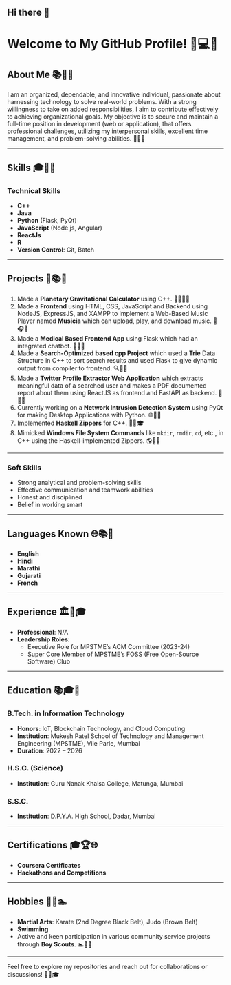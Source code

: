 ## Hi there 👋

# Welcome to My GitHub Profile! 🌟💻🚀

## About Me 📚🔧🌐
I am an organized, dependable, and innovative individual, passionate about harnessing technology to solve real-world problems. With a strong willingness to take on added responsibilities, I aim to contribute effectively to achieving organizational goals. My objective is to secure and maintain a full-time position in development (web or application), that offers professional challenges, utilizing my interpersonal skills, excellent time management, and problem-solving abilities. 🚀🌐🔧

---

## Skills 🎓🔄🔧

### Technical Skills
- **C++**
- **Java**
- **Python** (Flask, PyQt)
- **JavaScript** (Node.js, Angular)
- **ReactJs**
- **R**
- **Version Control**: Git, Batch
---

## Projects 🔄📚🎨
1. Made a **Planetary Gravitational Calculator** using C++. 🌌👨‍🔬🔄
2. Made a **Frontend** using HTML, CSS, JavaScript and Backend using NodeJS, ExpressJS, and XAMPP to implement a Web-Based Music Player named **Musicia** which can upload, play, and download music. 🎵🎧🔄
3. Made a **Medical Based Frontend App** using Flask which had an integrated chatbot. 👨‍💻🔧
4. Made a **Search-Optimized based cpp Project** which used a **Trie** Data Structure in C++ to sort search results and used Flask to give dynamic output from compiler to frontend. 🔍🔄🔧
5. Made a **Twitter Profile Extractor Web Application** which extracts meaningful data of a searched user and makes a PDF documented report about them using ReactJS as frontend and FastAPI as backend. 🔄🕋🔧
6. Currently working on a **Network Intrusion Detection System** using PyQt for making Desktop Applications with Python. 🌐🔧🚀
7. Implemented **Haskell Zippers** for C++. 🔄🌐🎓
8. Mimicked **Windows File System Commands** like `mkdir`, `rmdir`, `cd`, etc., in C++ using the Haskell-implemented Zippers. 🌎🔄🔧


---
### Soft Skills
- Strong analytical and problem-solving skills
- Effective communication and teamwork abilities
- Honest and disciplined
- Belief in working smart

---

## Languages Known 🌐📚🔧
- **English**
- **Hindi**
- **Marathi**
- **Gujarati**
- **French**

---

## Experience 🏛️🔄🎓
- **Professional**: N/A
- **Leadership Roles**:
  - Executive Role for MPSTME’s ACM Committee (2023-24)
  - Super Core Member of MPSTME’s FOSS (Free Open-Source Software) Club

---

## Education 📚🎓🔧

### B.Tech. in Information Technology
- **Honors**: IoT, Blockchain Technology, and Cloud Computing
- **Institution**: Mukesh Patel School of Technology and Management Engineering (MPSTME), Vile Parle, Mumbai
- **Duration**: 2022 – 2026

### H.S.C. (Science)
- **Institution**: Guru Nanak Khalsa College, Matunga, Mumbai

### S.S.C.
- **Institution**: D.P.Y.A. High School, Dadar, Mumbai

---

## Certifications 🎓🏆🌐
- **Coursera Certificates**
- **Hackathons and Competitions**

---

## Hobbies 🏅🔄🏊
- **Martial Arts**: Karate (2nd Degree Black Belt), Judo (Brown Belt)
- **Swimming**
- Active and keen participation in various community service projects through **Boy Scouts**. 🏊🏅🔄

---

Feel free to explore my repositories and reach out for collaborations or discussions! 🚀🔗🎓



<!--
**KayanIrani/KayanIrani** is a ✨ _special_ ✨ repository because its `README.md` (this file) appears on your GitHub profile.

Here are some ideas to get you started:

- 🔭 I’m currently working on ...
- 🌱 I’m currently learning ...
- 👯 I’m looking to collaborate on ...
- 🤔 I’m looking for help with ...
- 💬 Ask me about ...
- 📫 How to reach me: ...
- 😄 Pronouns: ...
- ⚡ Fun fact: ...
-->
